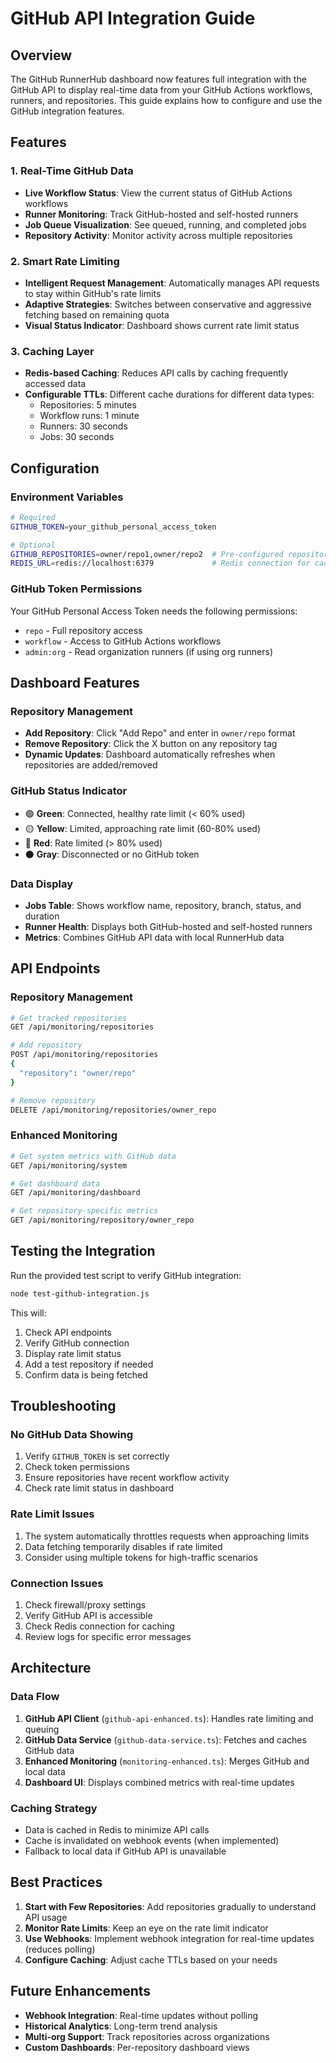 # GitHub API Integration Guide

## Overview

The GitHub RunnerHub dashboard now features full integration with the GitHub API to display real-time data from your GitHub Actions workflows, runners, and repositories. This guide explains how to configure and use the GitHub integration features.

## Features

### 1. Real-Time GitHub Data
- **Live Workflow Status**: View the current status of GitHub Actions workflows
- **Runner Monitoring**: Track GitHub-hosted and self-hosted runners
- **Job Queue Visualization**: See queued, running, and completed jobs
- **Repository Activity**: Monitor activity across multiple repositories

### 2. Smart Rate Limiting
- **Intelligent Request Management**: Automatically manages API requests to stay within GitHub's rate limits
- **Adaptive Strategies**: Switches between conservative and aggressive fetching based on remaining quota
- **Visual Status Indicator**: Dashboard shows current rate limit status

### 3. Caching Layer
- **Redis-based Caching**: Reduces API calls by caching frequently accessed data
- **Configurable TTLs**: Different cache durations for different data types:
  - Repositories: 5 minutes
  - Workflow runs: 1 minute
  - Runners: 30 seconds
  - Jobs: 30 seconds

## Configuration

### Environment Variables

```bash
# Required
GITHUB_TOKEN=your_github_personal_access_token

# Optional
GITHUB_REPOSITORIES=owner/repo1,owner/repo2  # Pre-configured repositories
REDIS_URL=redis://localhost:6379             # Redis connection for caching
```

### GitHub Token Permissions

Your GitHub Personal Access Token needs the following permissions:
- `repo` - Full repository access
- `workflow` - Access to GitHub Actions workflows
- `admin:org` - Read organization runners (if using org runners)

## Dashboard Features

### Repository Management
- **Add Repository**: Click "Add Repo" and enter in `owner/repo` format
- **Remove Repository**: Click the X button on any repository tag
- **Dynamic Updates**: Dashboard automatically refreshes when repositories are added/removed

### GitHub Status Indicator
- 🟢 **Green**: Connected, healthy rate limit (< 60% used)
- 🟡 **Yellow**: Limited, approaching rate limit (60-80% used)
- 🔴 **Red**: Rate limited (> 80% used)
- ⚫ **Gray**: Disconnected or no GitHub token

### Data Display
- **Jobs Table**: Shows workflow name, repository, branch, status, and duration
- **Runner Health**: Displays both GitHub-hosted and self-hosted runners
- **Metrics**: Combines GitHub API data with local RunnerHub data

## API Endpoints

### Repository Management
```bash
# Get tracked repositories
GET /api/monitoring/repositories

# Add repository
POST /api/monitoring/repositories
{
  "repository": "owner/repo"
}

# Remove repository
DELETE /api/monitoring/repositories/owner_repo
```

### Enhanced Monitoring
```bash
# Get system metrics with GitHub data
GET /api/monitoring/system

# Get dashboard data
GET /api/monitoring/dashboard

# Get repository-specific metrics
GET /api/monitoring/repository/owner_repo
```

## Testing the Integration

Run the provided test script to verify GitHub integration:

```bash
node test-github-integration.js
```

This will:
1. Check API endpoints
2. Verify GitHub connection
3. Display rate limit status
4. Add a test repository if needed
5. Confirm data is being fetched

## Troubleshooting

### No GitHub Data Showing
1. Verify `GITHUB_TOKEN` is set correctly
2. Check token permissions
3. Ensure repositories have recent workflow activity
4. Check rate limit status in dashboard

### Rate Limit Issues
1. The system automatically throttles requests when approaching limits
2. Data fetching temporarily disables if rate limited
3. Consider using multiple tokens for high-traffic scenarios

### Connection Issues
1. Check firewall/proxy settings
2. Verify GitHub API is accessible
3. Check Redis connection for caching
4. Review logs for specific error messages

## Architecture

### Data Flow
1. **GitHub API Client** (`github-api-enhanced.ts`): Handles rate limiting and queuing
2. **GitHub Data Service** (`github-data-service.ts`): Fetches and caches GitHub data
3. **Enhanced Monitoring** (`monitoring-enhanced.ts`): Merges GitHub and local data
4. **Dashboard UI**: Displays combined metrics with real-time updates

### Caching Strategy
- Data is cached in Redis to minimize API calls
- Cache is invalidated on webhook events (when implemented)
- Fallback to local data if GitHub API is unavailable

## Best Practices

1. **Start with Few Repositories**: Add repositories gradually to understand API usage
2. **Monitor Rate Limits**: Keep an eye on the rate limit indicator
3. **Use Webhooks**: Implement webhook integration for real-time updates (reduces polling)
4. **Configure Caching**: Adjust cache TTLs based on your needs

## Future Enhancements

- **Webhook Integration**: Real-time updates without polling
- **Historical Analytics**: Long-term trend analysis
- **Multi-org Support**: Track repositories across organizations
- **Custom Dashboards**: Per-repository dashboard views